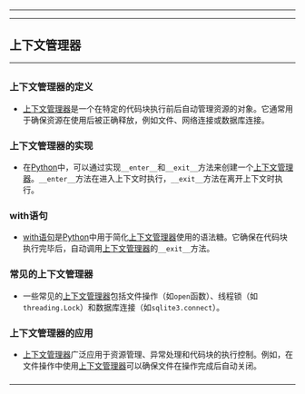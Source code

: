 # 
___
___
## 上下文管理器
___
## 
### 上下文管理器的定义
- [上下文管理器](https://zh.wikipedia.org/wiki/上下文管理器)是一个在特定的代码块执行前后自动管理资源的对象。它通常用于确保资源在使用后被正确释放，例如文件、网络连接或数据库连接。
###  
### 上下文管理器的实现
- 在[Python](https://zh.wikipedia.org/wiki/Python)中，可以通过实现`__enter__`和`__exit__`方法来创建一个[上下文管理器](https://zh.wikipedia.org/wiki/上下文管理器)。`__enter__`方法在进入上下文时执行，`__exit__`方法在离开上下文时执行。
###  
### with语句
- [with语句](https://zh.wikipedia.org/wiki/with语句)是[Python](https://zh.wikipedia.org/wiki/Python)中用于简化[上下文管理器](https://zh.wikipedia.org/wiki/上下文管理器)使用的语法糖。它确保在代码块执行完毕后，自动调用[上下文管理器](https://zh.wikipedia.org/wiki/上下文管理器)的`__exit__`方法。
###  
### 常见的上下文管理器
- 一些常见的[上下文管理器](https://zh.wikipedia.org/wiki/上下文管理器)包括文件操作（如`open`函数）、线程锁（如`threading.Lock`）和数据库连接（如`sqlite3.connect`）。
###  
### 上下文管理器的应用
- [上下文管理器](https://zh.wikipedia.org/wiki/上下文管理器)广泛应用于资源管理、异常处理和代码块的执行控制。例如，在文件操作中使用[上下文管理器](https://zh.wikipedia.org/wiki/上下文管理器)可以确保文件在操作完成后自动关闭。
### 
___
